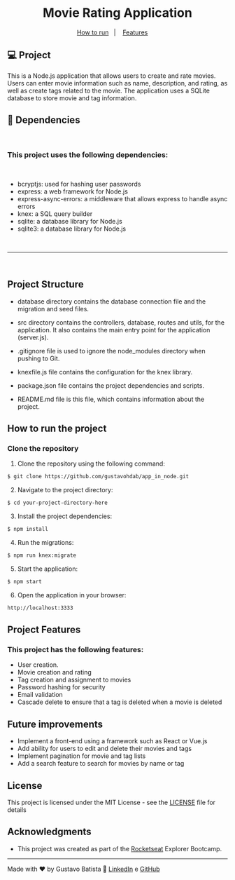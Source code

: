 <h1 align="center"> Movie Rating Application </h1>

<p align="center">
  <a href="#-tecnologias">How to run</a>&nbsp;&nbsp;&nbsp;|&nbsp;&nbsp;&nbsp;
  <a href="#-projeto">Features</a>&nbsp;&nbsp;&nbsp;&nbsp;&nbsp;&nbsp;</a>
</p>

## 💻 Project

This is a Node.js application that allows users to create and rate movies. Users can enter movie information such as name, description, and rating, as well as create tags related to the movie. The application uses a SQLite database to store movie and tag information.

## 🚀 Dependencies

<br>

### This project uses the following dependencies:

<br>

- bcryptjs: used for hashing user passwords
- express: a web framework for Node.js
- express-async-errors: a middleware that allows express to handle async errors
- knex: a SQL query builder
- sqlite: a database library for Node.js
- sqlite3: a database library for Node.js

<br>

---

<br>

## Project Structure

- database directory contains the database connection file and the migration and seed files.

- src directory contains the controllers, database, routes and utils, for the application. It also contains the main entry point for the application (server.js).
- .gitignore file is used to ignore the node_modules directory when pushing to Git.
- knexfile.js file contains the configuration for the knex library.
- package.json file contains the project dependencies and scripts.
- README.md file is this file, which contains information about the project.

## How to run the project

### Clone the repository

1. Clone the repository using the following command:

```bash
$ git clone https://github.com/gustavohdab/app_in_node.git
```

2. Navigate to the project directory:

```bash
$ cd your-project-directory-here
```

3. Install the project dependencies:

```bash
$ npm install
```

4. Run the migrations:

```bash
$ npm run knex:migrate
```

5. Start the application:

```bash
$ npm start
```

6. Open the application in your browser:

```bash
http://localhost:3333
```

## Project Features

### This project has the following features:

- User creation.
- Movie creation and rating
- Tag creation and assignment to movies
- Password hashing for security
- Email validation
- Cascade delete to ensure that a tag is deleted when a movie is deleted

## Future improvements

- Implement a front-end using a framework such as React or Vue.js
- Add ability for users to edit and delete their movies and tags
- Implement pagination for movie and tag lists
- Add a search feature to search for movies by name or tag

## License

This project is licensed under the MIT License - see the [LICENSE](LICENSE) file for details

## Acknowledgments

- This project was created as part of the [Rocketseat](https://rocketseat.com.br/explorer) Explorer Bootcamp.

---

Made with ♥ by Gustavo Batista :wave: [LinkedIn](https://www.linkedin.com/in/gustavo-h-batista/) e [GitHub](https://github.com/gustavohdab)
